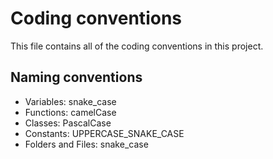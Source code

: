 # Coding conventions
This file contains all of the coding conventions in this project.

## Naming conventions
- Variables: snake_case
- Functions: camelCase
- Classes: PascalCase
- Constants: UPPERCASE_SNAKE_CASE
- Folders and Files: snake_case
